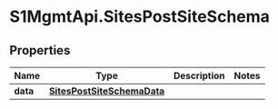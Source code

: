 # S1MgmtApi.SitesPostSiteSchema

## Properties
Name | Type | Description | Notes
------------ | ------------- | ------------- | -------------
**data** | [**SitesPostSiteSchemaData**](SitesPostSiteSchemaData.md) |  | 


